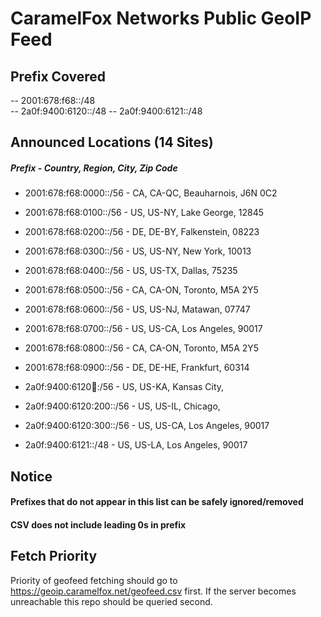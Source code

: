 # CaramelFox Networks Public GeoIP Feed  
## Prefix Covered  
-- 2001:678:f68::/48  
-- 2a0f:9400:6120::/48
-- 2a0f:9400:6121::/48
## Announced Locations (14 Sites)  
##### Prefix - Country, Region, City, Zip Code  
- 2001:678:f68:0000::/56 - CA, CA-QC, Beauharnois, J6N 0C2  
- 2001:678:f68:0100::/56 - US, US-NY, Lake George, 12845  
- 2001:678:f68:0200::/56 - DE, DE-BY, Falkenstein, 08223
- 2001:678:f68:0300::/56 - US, US-NY, New York, 10013  
- 2001:678:f68:0400::/56 - US, US-TX, Dallas, 75235
- 2001:678:f68:0500::/56 - CA, CA-ON, Toronto, M5A 2Y5
- 2001:678:f68:0600::/56 - US, US-NJ, Matawan, 07747  
- 2001:678:f68:0700::/56 - US, US-CA, Los Angeles, 90017  
- 2001:678:f68:0800::/56 - CA, CA-ON, Toronto, M5A 2Y5
- 2001:678:f68:0900::/56 - DE, DE-HE, Frankfurt, 60314

- 2a0f:9400:6120:100::/56 - US, US-KA, Kansas City,
- 2a0f:9400:6120:200::/56 - US, US-IL, Chicago,
- 2a0f:9400:6120:300::/56 - US, US-CA, Los Angeles, 90017

- 2a0f:9400:6121::/48 - US, US-LA, Los Angeles, 90017

## Notice  
#### Prefixes that do not appear in this list can be safely ignored/removed
#### CSV does not include leading 0s in prefix 

## Fetch Priority
Priority of geofeed fetching should go to https://geoip.caramelfox.net/geofeed.csv first. If the server becomes unreachable this repo should be queried second. 
